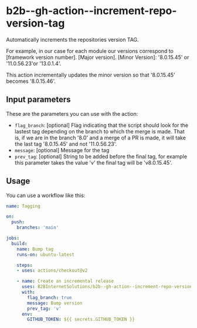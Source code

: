 # b2b--gh-action--increment-repo-version-tag
Automatically increments the repositories version TAG.

For example, in our case for each module our versions correspond to [framework version number]. [Major version]. [Minor Version]: '8.0.15.45' or '11.0.56.23'or '13.0.1.4'.

This action incrementally updates the minor version so that '8.0.15.45' becomes '8.0.15.46'.

## Input parameters

These are the parameters you can use with the action:

- `flag_branch`: [optional] Flag indicating that the script should look for the lastest tag depending on the branch to which the merge is made. That is, if we are in the branch '8.0' and a merge of a PR is made, it will take the last tag '8.0.15.45' and not '11.0.56.23'.
- `message`: [optional] Message for the tag
- `prev_tag`: [optional] String to be added before the final tag, for example this parameter takes the value 'v' the final tag will be 'v8.0.15.45'.

## Usage

You can use a workflow like this:

```yaml
name: Tagging

on:
  push:
    branches: 'main'

jobs:
  build:
    name: Bump tag
    runs-on: ubuntu-latest

    steps:
    - uses: actions/checkout@v2

    - name: Create an incremental release
      uses: B2BInternetSolutions/b2b--gh-action--increment-repo-version-tag@master
      with:
        flag_branch: true
        message: Bump version
        prev_tag: 'v'
      env:
        GITHUB_TOKEN: ${{ secrets.GITHUB_TOKEN }}
```
